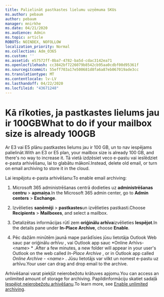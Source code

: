 ```yaml
---
title: Palielināt pastkastes lielumu uzņēmuma SKUs
ms.author: pebaum
author: pebaum
manager: mnirkhe
ms.date: 04/21/2020
ms.audience: Admin
ms.topic: article
ROBOTS: NOINDEX, NOFOLLOW
localization_priority: Normal
ms.collection: Adm_O365
ms.custom: ''
ms.assetid: e57572ff-0ba7-4782-ba5d-cdac3142ea71
ms.openlocfilehash: cc3842bf7226079b8542cb95aa0cdbf00d95361f
ms.sourcegitcommit: 55eff703a17e500681d8fa6a87eb067019ade3cc
ms.translationtype: MT
ms.contentlocale: lv-LV
ms.lasthandoff: 04/22/2020
ms.locfileid: "43671248"
---
```

# <a name="what-to-do-if-your-mailbox-size-is-already-100gb"></a><span data-ttu-id="8d357-102">Kā rīkoties, ja pastkastes lielums jau ir 100GB</span><span class="sxs-lookup"><span data-stu-id="8d357-102">What to do if your mailbox size is already 100GB</span></span>

<span data-ttu-id="8d357-103">Ar E3 vai E5 plānu pastkastes lielums jau ir 100 GB, un to nav iespējams palielināt.</span><span class="sxs-lookup"><span data-stu-id="8d357-103">With an E3 or E5 plan, your mailbox size is already 100 GB, and there's no way to increase it.</span></span> <span data-ttu-id="8d357-104">Tā vietā izdzēsiet veco e-pastu vai ieslēdziet e-pasta arhivēšanu, lai to glabātu mākonī.</span><span class="sxs-lookup"><span data-stu-id="8d357-104">Instead, delete old email, or turn on email archiving to store it in the cloud.</span></span> 
  
<span data-ttu-id="8d357-105">Lai iespējotu e-pasta arhivēšanu:</span><span class="sxs-lookup"><span data-stu-id="8d357-105">To enable email archiving:</span></span>
  
1. <span data-ttu-id="8d357-106">Microsoft 365 administrēšanas centrā dodieties uz **administrēšanas centru** \> **apmaiņa**.</span><span class="sxs-lookup"><span data-stu-id="8d357-106">In the Microsoft 365 admin center, go to **Admin centers** \> **Exchange**.</span></span> 
    
2. <span data-ttu-id="8d357-107">Izvēlieties **saņēmēji** \> **pastkastes**un izvēlieties pastkasti.</span><span class="sxs-lookup"><span data-stu-id="8d357-107">Choose **Recipients** \> **Mailboxes**, and select a mailbox.</span></span> 
    
3. <span data-ttu-id="8d357-108">Detalizētas informācijas rūtī zem **oriģinālu arhīva**izvēlieties **Iespējot**.</span><span class="sxs-lookup"><span data-stu-id="8d357-108">In the details pane under **In-Place Archive**, choose **Enable**.</span></span> 
    
4. <span data-ttu-id="8d357-109">Pēc dažām minūtēm jaunā mape parādīsies jūsu lietotāja Outlook Web sauc par oriģinālu *arhīvu* , vai Outlook app sauc \*Online Arhīvs- \<name\> \* .</span><span class="sxs-lookup"><span data-stu-id="8d357-109">After a few minutes, a new folder will appear in your user's Outlook on the web called  *In-Place Archive*  , or in Outlook app called  *Online Archive - \<name\>*  .</span></span> <span data-ttu-id="8d357-110">Jūsu lietotājs var vilkt un nomest e-pastu uz arhīvu.</span><span class="sxs-lookup"><span data-stu-id="8d357-110">Your user can drag and drop email to the archive.</span></span> 
    
<span data-ttu-id="8d357-111">Arhivēšanai varat piekļūt neierobežotu krātuves apjomu.</span><span class="sxs-lookup"><span data-stu-id="8d357-111">You can access an unlimited amount of storage for archiving.</span></span> <span data-ttu-id="8d357-112">Papildinformāciju skatiet sadaļā [Iespējot neierobežotu arhivēšanu](https://docs.microsoft.com/office365/securitycompliance/enable-unlimited-archiving).</span><span class="sxs-lookup"><span data-stu-id="8d357-112">To learn more, see [Enable unlimited archiving](https://docs.microsoft.com/office365/securitycompliance/enable-unlimited-archiving).</span></span>
  

